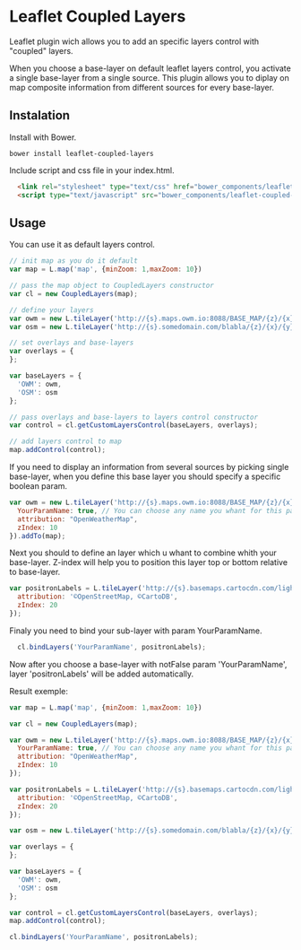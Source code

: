 # Leaflet Coupled Layers

Leaflet plugin wich allows you to add an specific layers control with "coupled" layers.

When you choose a base-layer on default leaflet layers control, you activate a single base-layer from a single source. This plugin allows you to diplay on map composite information from different sources for every base-layer.

## Instalation

Install with Bower.
```
bower install leaflet-coupled-layers
```

Include script and css file in your index.html.
```html
  <link rel="stylesheet" type="text/css" href="bower_components/leaflet-coupled-layers/leaflet-coupled-layers.css">  
  <script type="text/javascript" src="bower_components/leaflet-coupled-layers/leaflet-coupled-layers.js"></script>
```

## Usage

You can use it as default layers control.

```javascript
// init map as you do it default
var map = L.map('map', {minZoom: 1,maxZoom: 10})

// pass the map object to CoupledLayers constructor
var cl = new CoupledLayers(map);

// define your layers
var owm = new L.tileLayer('http://{s}.maps.owm.io:8088/BASE_MAP/{z}/{x}/{y}');
var osm = new L.tileLayer('http://{s}.somedomain.com/blabla/{z}/{x}/{y}.png').addTo(map);

// set overlays and base-layers
var overlays = {
};

var baseLayers = {
  'OWM': owm,
  'OSM': osm 
};

// pass overlays and base-layers to layers control constructor
var control = cl.getCustomLayersControl(baseLayers, overlays);

// add layers control to map
map.addControl(control);
```

If you need to display an information from several sources by picking single base-layer, when you define this base layer you should specify a specific boolean param.

```javascript
var owm = new L.tileLayer('http://{s}.maps.owm.io:8088/BASE_MAP/{z}/{x}/{y}', {
  YourParamName: true, // You can choose any name you whant for this param.
  attribution: "OpenWeatherMap",
  zIndex: 10
}).addTo(map);
```

Next you should to define an layer which u whant to combine whith your base-layer. Z-index will help you to position this layer top or bottom relative to base-layer.

```javascript
var positronLabels = L.tileLayer('http://{s}.basemaps.cartocdn.com/light_only_labels/{z}/{x}/{y}.png', {
  attribution: '©OpenStreetMap, ©CartoDB',
  zIndex: 20
});
```

Finaly you need to bind your sub-layer with param YourParamName.

```javascript
  cl.bindLayers('YourParamName', positronLabels);
```
Now after you choose a base-layer with notFalse param 'YourParamName', layer 'positronLabels' will be added automatically.

Result exemple:

```javascript
var map = L.map('map', {minZoom: 1,maxZoom: 10})

var cl = new CoupledLayers(map);

var owm = new L.tileLayer('http://{s}.maps.owm.io:8088/BASE_MAP/{z}/{x}/{y}', {
  YourParamName: true, // You can choose any name you whant for this param.
  attribution: "OpenWeatherMap",
  zIndex: 10
});

var positronLabels = L.tileLayer('http://{s}.basemaps.cartocdn.com/light_only_labels/{z}/{x}/{y}.png', {
  attribution: '©OpenStreetMap, ©CartoDB',
  zIndex: 20
});

var osm = new L.tileLayer('http://{s}.somedomain.com/blabla/{z}/{x}/{y}.png').addTo(map);

var overlays = {
};

var baseLayers = {
  'OWM': owm,
  'OSM': osm 
};

var control = cl.getCustomLayersControl(baseLayers, overlays);
map.addControl(control);

cl.bindLayers('YourParamName', positronLabels);
```